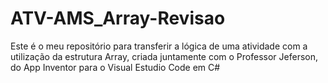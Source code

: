 # ATV-AMS_Array-Revisao
Este é o meu repositório para transferir a lógica de uma atividade com a utilização da estrutura Array, criada juntamente com o Professor Jeferson, do App Inventor para o Visual Estudio Code em C#
